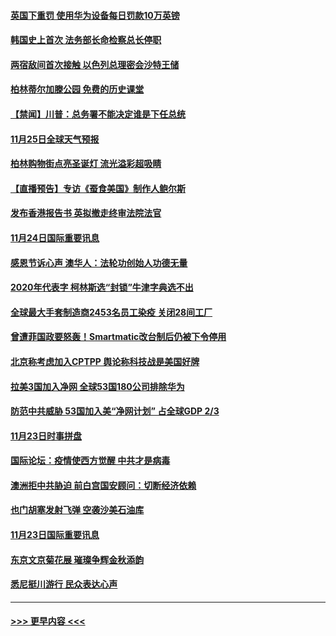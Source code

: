 #### [英国下重罚 使用华为设备每日罚款10万英镑](../pages/prog202/a102994760.md?t=11251251) 
#### [韩国史上首次 法务部长命检察总长停职](../pages/prog202/a102994802.md?t=11251251) 
#### [两宿敌间首次接触 以色列总理密会沙特王储](../pages/prog202/a102994641.md?t=11251251) 
#### [柏林蒂尔加滕公园 免费的历史课堂](../pages/prog202/a102994632.md?t=11251251) 
#### [【禁闻】川普：总务署不能决定谁是下任总统](../pages/prog202/a102994596.md?t=11251251) 
#### [11月25日全球天气预报](../pages/prog202/a102994582.md?t=11251251) 
#### [柏林购物街点亮圣诞灯 流光溢彩超吸睛](../pages/prog202/a102994586.md?t=11251251) 
#### [【直播预告】专访《蚕食美国》制作人鲍尔斯](../pages/prog202/a102994645.md?t=11251251) 
#### [发布香港报告书 英拟撤走终审法院法官](../pages/prog202/a102994453.md?t=11251251) 
#### [11月24日国际重要讯息](../pages/prog202/a102994290.md?t=11251251) 
#### [感恩节诉心声 澳华人：法轮功创始人功德无量](../pages/prog202/a102994234.md?t=11251251) 
#### [2020年代表字 柯林斯选“封锁”牛津字典选不出](../pages/prog202/a102994160.md?t=11251251) 
#### [全球最大手套制造商2453名员工染疫 关闭28间工厂](../pages/prog202/a102993959.md?t=11251251) 
#### [曾遭菲国政要怒轰！Smartmatic改台制后仍被下令停用](../pages/prog202/a102994061.md?t=11251251) 
#### [北京称考虑加入CPTPP 舆论称科技战是美国好牌](../pages/prog202/a102993940.md?t=11251251) 
#### [拉美3国加入净网 全球53国180公司排除华为](../pages/prog202/a102993812.md?t=11251251) 
#### [防范中共威胁 53国加入美“净网计划” 占全球GDP 2/3](../pages/prog202/a102993834.md?t=11251251) 
#### [11月23日时事拼盘](../pages/prog202/a102993797.md?t=11251251) 
#### [国际论坛：疫情使西方觉醒 中共才是病毒](../pages/prog202/a102993700.md?t=11251251) 
#### [澳洲拒中共胁迫 前白宫国安顾问：切断经济依赖](../pages/prog202/a102993676.md?t=11251251) 
#### [也门胡塞发射飞弹 空袭沙美石油库](../pages/prog202/a102993492.md?t=11251251) 
#### [11月23日国际重要讯息](../pages/prog202/a102993474.md?t=11251251) 
#### [东京文京菊花展  璀璨争辉金秋添韵](../pages/prog202/a102993523.md?t=11251251) 
#### [悉尼挺川游行 民众表达心声](../pages/prog202/a102993511.md?t=11251251) 

----
#### [ >>> 更早内容 <<< ](../indexes/prog202-earlier.md)
